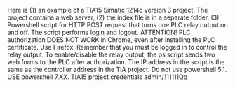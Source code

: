 Here is (1) an example of a TIA15 Simatic 1214c version 3 project. The project contains a web server, (2) the index file is in a separate folder. (3) Powershell script for HTTP POST request that turns one PLC relay output on and off. The script performs login and logout. ATTENTION! PLC authorization DOES NOT WORK in Chrome, even after installing the PLC certificate. Use Firefox. Remember that you must be logged in to control the relay output. To enable/disable the relay output, the ps script sends two web forms to the PLC after authorization. The IP address in the script is the same as the controller address in the TIA project.
Do not use powershell 5.1. USE powershell 7.XX.
TIA15 project credentials admin/111111Qq
